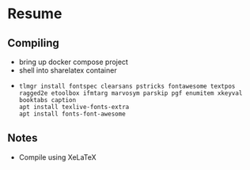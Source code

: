 # Resume

## Compiling

- bring up docker compose project
- shell into sharelatex container
- 
    ```
    tlmgr install fontspec clearsans pstricks fontawesome textpos ragged2e etoolbox ifmtarg marvosym parskip pgf enumitem xkeyval booktabs caption
    apt install texlive-fonts-extra
    apt install fonts-font-awesome
    ```

## Notes
* Compile using XeLaTeX
